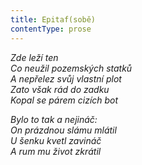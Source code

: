 ```yaml
---
title: Epitaf(sobě)
contentType: prose
---
```


<section>

_Zde leží ten  
Co neužil pozemských statků  
A nepřelez svůj vlastní plot  
Zato však rád do zadku  
Kopal se párem cizích bot_

</section>

<section>

_Bylo to tak a nejináč:  
On prázdnou slámu mlátil  
U šenku kvetl zavináč  
A rum mu život zkrátil_

</section>
